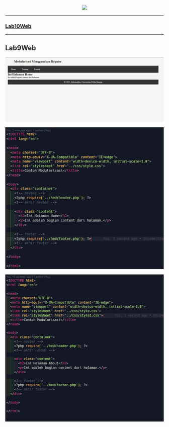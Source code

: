 <p align="center"><a href="https://github.com/taufiqalif" target="_blank"><img src="https://github.com/taufiqalif/Lab8Web/blob/master/img/taufiq.png" width="400"></a></p>

<hr>
<p><a href="https://github.com/taufiqalif/Lab10Web" target="_blank"><h3>Lab10Web</h3></a></p>
<hr>

## Lab9Web

![07.png](img/07.png)

![08.png](img/08.png)

![09.png](img/09.png)
